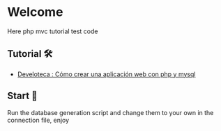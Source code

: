 # Welcome

Here php mvc tutorial test code
## Tutorial 🛠️
* [Develoteca : Cómo crear una aplicación web con php y mysql](https://www.youtube.com/watch?v=gPC_xbtTx-Y) 

## Start 🚀

Run the database generation script and change them to your own in the connection file, enjoy





